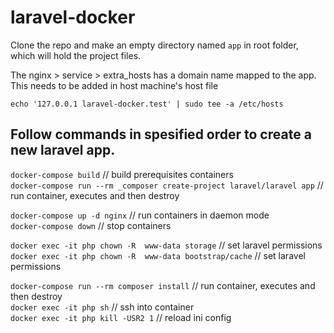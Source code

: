 # laravel-docker

Clone the repo and make an empty directory named `app` in root folder, which will hold the project files.   

The nginx > service > extra_hosts has a domain name mapped to the app.   
This needs to be added in host machine's host file

`echo '127.0.0.1 laravel-docker.test' | sudo tee -a /etc/hosts`

## Follow commands in spesified order to create a new laravel app.

`docker-compose build`                                                  // build prerequisites containers   
`docker-compose run --rm _composer create-project laravel/laravel app`  // run container, executes and then destroy

`docker-compose up -d nginx`                                            // run containers in daemon mode   
`docker-compose down`                                                   // stop containers

`docker exec -it php chown -R  www-data storage`                        // set laravel permissions   
`docker exec -it php chown -R  www-data bootstrap/cache`                // set laravel permissions

`docker-compose run --rm composer install`                              // run container, executes and then destroy   
`docker exec -it php sh`                                                // ssh into container   
`docker exec -it php kill -USR2 1`                                      // reload ini config

